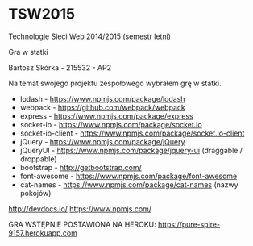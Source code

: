 # TSW2015
Technologie Sieci Web 2014/2015 (semestr letni)

Gra w statki

Bartosz Skórka - 215532 - AP2

Na temat swojego projektu zespołowego wybrałem grę w statki.

- lodash - https://www.npmjs.com/package/lodash
- webpack - https://github.com/webpack/webpack
- express - https://www.npmjs.com/package/express
- socket-io - https://www.npmjs.com/package/socket.io
- socket-io-client - https://www.npmjs.com/package/socket.io-client
- jQuery - https://www.npmjs.com/package/jQuery
- jQueryUI - https://www.npmjs.com/package/jquery-ui (draggable / droppable)
- bootstrap - http://getbootstrap.com/
- font-awesome - https://www.npmjs.com/package/font-awesome
- cat-names - https://www.npmjs.com/package/cat-names (nazwy pokojów)

http://devdocs.io/
https://www.npmjs.com/

GRA WSTĘPNIE POSTAWIONA NA HEROKU:
https://pure-spire-9157.herokuapp.com
